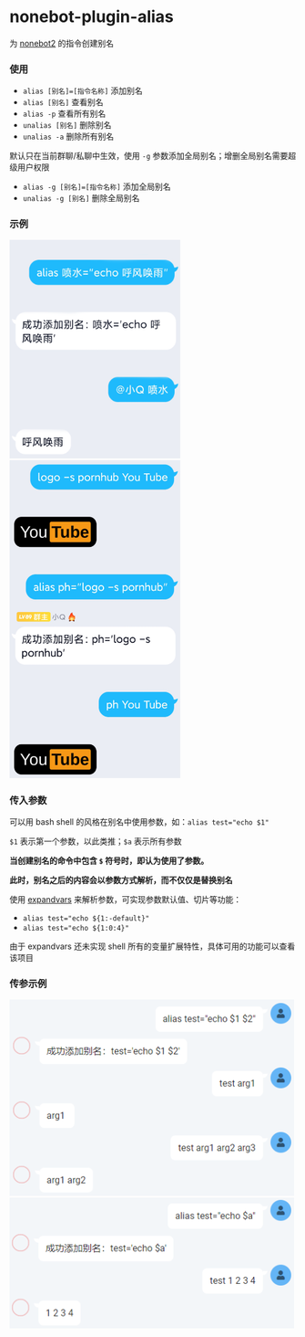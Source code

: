 # nonebot-plugin-alias

为 [nonebot2](https://github.com/nonebot/nonebot2) 的指令创建别名

### 使用

- `alias [别名]=[指令名称]` 添加别名
- `alias [别名]` 查看别名
- `alias -p` 查看所有别名
- `unalias [别名]` 删除别名
- `unalias -a` 删除所有别名

默认只在当前群聊/私聊中生效，使用 `-g` 参数添加全局别名；增删全局别名需要超级用户权限

- `alias -g [别名]=[指令名称]` 添加全局别名
- `unalias -g [别名]` 删除全局别名

### 示例

<div align="left">
  <img src="./examples/1.png" width="300" />
  <img src="./examples/2.png" width="300" />
</div>

### 传入参数

可以用 bash shell 的风格在别名中使用参数，如：`alias test="echo $1"`

`$1` 表示第一个参数，以此类推；`$a` 表示所有参数

**当创建别名的命令中包含 `$` 符号时，即认为使用了参数。**

**此时，别名之后的内容会以参数方式解析，而不仅仅是替换别名**

使用 [expandvars](https://github.com/sayanarijit/expandvars) 来解析参数，可实现参数默认值、切片等功能：

- `alias test="echo ${1:-default}"`
- `alias test="echo ${1:0:4}"`

由于 expandvars 还未实现 shell 所有的变量扩展特性，具体可用的功能可以查看该项目

### 传参示例

<div align="left">
<img src="./examples/3.png" width="500" />
<img src="./examples/4.png" width="500" />
</div>
